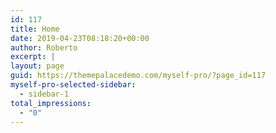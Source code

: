 ```yaml
---
id: 117
title: Home
date: 2019-04-23T08:18:20+00:00
author: Roberto
excerpt: |
layout: page
guid: https://themepalacedemo.com/myself-pro/?page_id=117
myself-pro-selected-sidebar:
  - sidebar-1
total_impressions:
  - "0"
---
```

